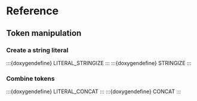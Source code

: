 # Reference

## Token manipulation

### Create a string literal
:::{doxygendefine} LITERAL_STRINGIZE
:::
:::{doxygendefine} STRINGIZE
:::

### Combine tokens
:::{doxygendefine} LITERAL_CONCAT
:::
:::{doxygendefine} CONCAT
:::
